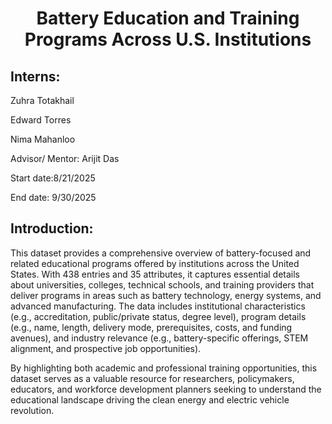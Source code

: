 <h1 align="center">Battery Education and Training Programs Across U.S. Institutions</h1>

## Interns:

Zuhra Totakhail

Edward Torres

Nima Mahanloo

Advisor/ Mentor: Arijit Das

Start date:8/21/2025

End date: 9/30/2025

## Introduction:
This dataset provides a comprehensive overview of battery-focused and related educational programs offered by institutions across the United States. With 438 entries and 35 attributes, it captures essential details about universities, colleges, technical schools, and training providers that deliver programs in areas such as battery technology, energy systems, and advanced manufacturing. The data includes institutional characteristics (e.g., accreditation, public/private status, degree level), program details (e.g., name, length, delivery mode, prerequisites, costs, and funding avenues), and industry relevance (e.g., battery-specific offerings, STEM alignment, and prospective job opportunities).

By highlighting both academic and professional training opportunities, this dataset serves as a valuable resource for researchers, policymakers, educators, and workforce development planners seeking to understand the educational landscape driving the clean energy and electric vehicle revolution.
